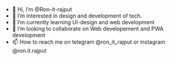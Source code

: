 - 👋 Hi, I’m @Ron-it-rajput
- 👀 I’m interested in design and development of tech.
- 🌱 I’m currently learning UI-design and web development
- 💞️ I’m looking to collaborate on Web developement and PWA development
- 📫 How to reach me on telegram @ron_it_rajput or instagram @ron.it.rajput

<!---
Ron-it-rajput/Ron-it-rajput is a ✨ special ✨ repository because its `README.md` (this file) appears on your GitHub profile.
You can click the Preview link to take a look at your changes.
--->
